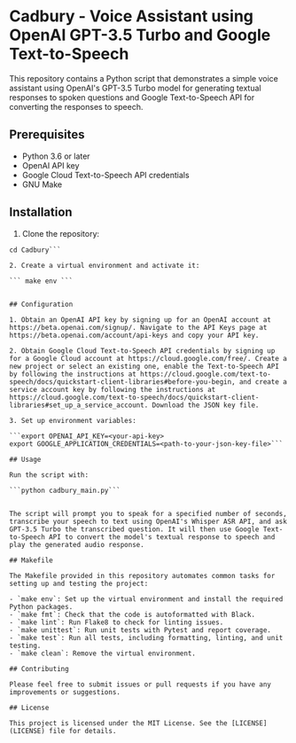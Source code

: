 # Cadbury - Voice Assistant using OpenAI GPT-3.5 Turbo and Google Text-to-Speech

This repository contains a Python script that demonstrates a simple voice assistant using OpenAI's GPT-3.5 Turbo model for generating textual responses to spoken questions and Google Text-to-Speech API for converting the responses to speech.

## Prerequisites

- Python 3.6 or later
- OpenAI API key
- Google Cloud Text-to-Speech API credentials
- GNU Make

## Installation

1. Clone the repository:

```git clone <https://github.com/rakshasa-1729/Cadbury.git>
cd Cadbury```

2. Create a virtual environment and activate it:

``` make env ```


## Configuration

1. Obtain an OpenAI API key by signing up for an OpenAI account at https://beta.openai.com/signup/. Navigate to the API Keys page at https://beta.openai.com/account/api-keys and copy your API key.

2. Obtain Google Cloud Text-to-Speech API credentials by signing up for a Google Cloud account at https://cloud.google.com/free/. Create a new project or select an existing one, enable the Text-to-Speech API by following the instructions at https://cloud.google.com/text-to-speech/docs/quickstart-client-libraries#before-you-begin, and create a service account key by following the instructions at https://cloud.google.com/text-to-speech/docs/quickstart-client-libraries#set_up_a_service_account. Download the JSON key file.

3. Set up environment variables:

```export OPENAI_API_KEY=<your-api-key>
export GOOGLE_APPLICATION_CREDENTIALS=<path-to-your-json-key-file>```

## Usage

Run the script with:

```python cadbury_main.py```


The script will prompt you to speak for a specified number of seconds, transcribe your speech to text using OpenAI's Whisper ASR API, and ask GPT-3.5 Turbo the transcribed question. It will then use Google Text-to-Speech API to convert the model's textual response to speech and play the generated audio response.

## Makefile

The Makefile provided in this repository automates common tasks for setting up and testing the project:

- `make env`: Set up the virtual environment and install the required Python packages.
- `make fmt`: Check that the code is autoformatted with Black.
- `make lint`: Run Flake8 to check for linting issues.
- `make unittest`: Run unit tests with Pytest and report coverage.
- `make test`: Run all tests, including formatting, linting, and unit testing.
- `make clean`: Remove the virtual environment.

## Contributing

Please feel free to submit issues or pull requests if you have any improvements or suggestions.

## License

This project is licensed under the MIT License. See the [LICENSE](LICENSE) file for details.
